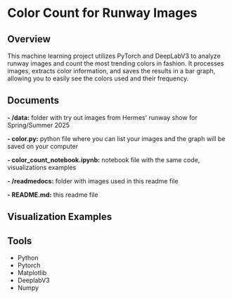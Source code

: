 # Color Count for Runway Images
## Overview
This machine learning project utilizes PyTorch and DeepLabV3 to analyze runway images and count the most trending colors in fashion. It processes images, extracts color information, and saves the results in a bar graph, allowing you to easily see the colors used and their frequency.


## Documents
**- /data:** folder with try out images from Hermes' runway show for Spring/Summer 2025

**- color.py:** python file where you can list your images and the graph will be saved on your computer

**- color_count_notebook.ipynb:** notebook file with the same code, visualizations examples

**- /readmedocs:** folder with images used in this readme file

**- README.md:** this readme file


## Visualization Examples


## Tools
- Python
- Pytorch
- Matplotlib
- DeeplabV3
- Numpy
